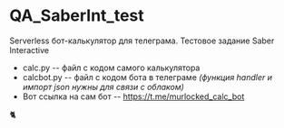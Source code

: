 # QA_SaberInt_test
Serverless бот-калькулятор для телеграма. Тестовое задание Saber Interactive

* calc.py -- файл с кодом самого калькулятора
* calcbot.py -- файл с кодом бота в телеграме 
_(функция handler и импорт json нужны для связи с облаком)_
* Вот ссылка на сам бот -- https://t.me/murlocked_calc_bot

🐈

